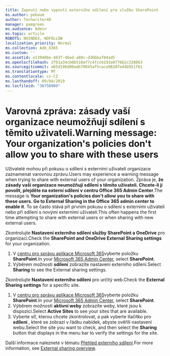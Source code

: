 ```yaml
---
title: Zapnutí nebo vypnutí externího sdílení pro službu SharePoint
ms.author: pebaum
author: Techwriter40
manager: pamgreen
ms.audience: Admin
ms.topic: article
ROBOTS: NOINDEX, NOFOLLOW
localization_priority: Normal
ms.collection: Adm_O365
ms.custom: ''
ms.assetid: e13940be-483f-46ed-a88c-d36bbaf04ad5
ms.openlocfilehash: 2f61a34cb0b510af7c4fcc6193a977662c328063
ms.sourcegitcommit: a65d196d00adb70045af5caca9828fe44b951f61
ms.translationtype: MT
ms.contentlocale: cs-CZ
ms.lasthandoff: 09/04/2019
ms.locfileid: "36750909"
---
```

# <a name="warning-message-your-organizations-policies-dont-allow-you-to-share-with-these-users"></a><span data-ttu-id="9d56e-102">Varovná zpráva: zásady vaší organizace neumožňují sdílení s těmito uživateli.</span><span class="sxs-lookup"><span data-stu-id="9d56e-102">Warning message: Your organization's policies don't allow you to share with these users</span></span>

<span data-ttu-id="9d56e-103">Uživatelé mohou při pokusu o sdílení s externími uživateli organizace zaznamenat varovnou zprávu.</span><span class="sxs-lookup"><span data-stu-id="9d56e-103">Users may experience a warning message when trying to share with external users of your organization.</span></span> <span data-ttu-id="9d56e-104">Zpráva je, **že zásady vaší organizace neumožňují sdílení s těmito uživateli. Chcete-li ji povolit, přejděte na externí sdílení v centru Office 365 Admin Center**.</span><span class="sxs-lookup"><span data-stu-id="9d56e-104">The message is **Your organization's policies don't allow you to share with these users. Go to External Sharing in the Office 365 admin center to enable it**.</span></span> <span data-ttu-id="9d56e-105">To se často stává při prvním pokusu o sdílení s externími uživateli nebo při sdílení s novými externími uživateli.</span><span class="sxs-lookup"><span data-stu-id="9d56e-105">This often happens the first time attempting to share with external users or when sharing with new external users.</span></span>

<span data-ttu-id="9d56e-106">Zkontrolujte **Nastavení externího sdílení služby SharePoint a OneDrive** pro organizaci.</span><span class="sxs-lookup"><span data-stu-id="9d56e-106">Check the **SharePoint and OneDrive External Sharing settings** for your organization.</span></span>

1. <span data-ttu-id="9d56e-107">V [centru pro správu aplikace Microsoft 365](https://admin.microsoft.com/AdminPortal/Home#/homepage">https://admin.microsoft.com/)vyberte položku **SharePoint**.</span><span class="sxs-lookup"><span data-stu-id="9d56e-107">In your [Microsoft 365 Admin Center](https://admin.microsoft.com/AdminPortal/Home#/homepage">https://admin.microsoft.com/), select **SharePoint**.</span></span>
3. <span data-ttu-id="9d56e-108">Výběrem možnosti **sdílení** zobrazíte nastavení externího sdílení.</span><span class="sxs-lookup"><span data-stu-id="9d56e-108">Select **Sharing** to see the External sharing settings.</span></span>

<span data-ttu-id="9d56e-109">Zkontrolujte **Nastavení externího sdílení** pro určitý web.</span><span class="sxs-lookup"><span data-stu-id="9d56e-109">Check the **External Sharing settings** for a specific site.</span></span>

1. <span data-ttu-id="9d56e-110">V [centru pro správu aplikace Microsoft 365](https://admin.microsoft.com/AdminPortal/Home#/homepage">https://admin.microsoft.com/)vyberte položku **SharePoint**.</span><span class="sxs-lookup"><span data-stu-id="9d56e-110">In your [Microsoft 365 Admin Center](https://admin.microsoft.com/AdminPortal/Home#/homepage">https://admin.microsoft.com/), select **SharePoint**.</span></span>
2. <span data-ttu-id="9d56e-111">Výběrem možnosti **aktivní weby** zobrazíte weby, které jsou k dispozici.</span><span class="sxs-lookup"><span data-stu-id="9d56e-111">Select **Active Sites** to see your sites that are available.</span></span>
3. <span data-ttu-id="9d56e-112">Vyberte síť, kterou chcete zkontrolovat, a pak vyberte tlačítko pro **sdílení** , které se zobrazí v řádku nabídek, abyste ověřili nastavení webu.</span><span class="sxs-lookup"><span data-stu-id="9d56e-112">Select the site you want to check, and then select the **Sharing** button that displays in the menu bar to verify the settings for the site.</span></span>

<span data-ttu-id="9d56e-113">Další informace naleznete v tématu [Přehled externího sdílení](https://docs.microsoft.com/sharepoint/external-sharing-overview).</span><span class="sxs-lookup"><span data-stu-id="9d56e-113">For more information, see [External sharing overview](https://docs.microsoft.com/sharepoint/external-sharing-overview).</span></span>